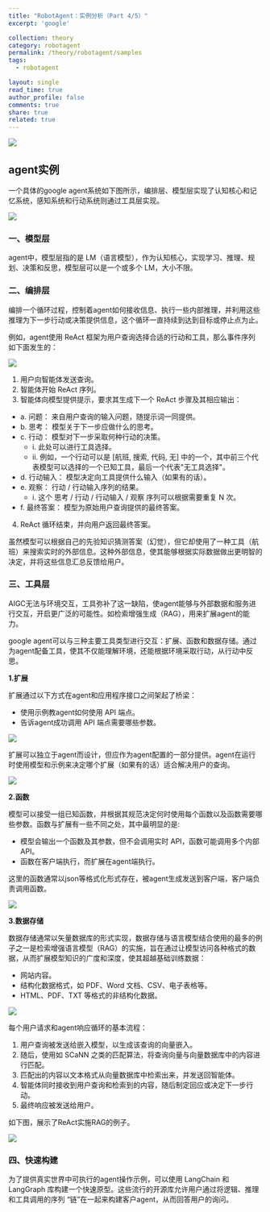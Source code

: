 ```yaml
---
title: "RobotAgent：实例分析（Part 4/5）"
excerpt: 'google'

collection: theory
category: robotagent
permalink: /theory/robotagent/samples
tags: 
  - robotagent

layout: single
read_time: true
author_profile: false
comments: true
share: true
related: true
---
```


![](../../images/theory/robotagent/adk.png)

## agent实例

一个具体的google agent系统如下图所示，编排层、模型层实现了认知核心和记忆系统，感知系统和行动系统则通过工具层实现。

![](../../images/theory/agent/google_arch.png)

### 一、模型层

agent中，模型层指的是 LM（语言模型），作为认知核心，实现学习、推理、规划、决策和反思，模型层可以是一个或多个 LM，大小不限。

### 二、编排层

编排一个循环过程，控制着agent如何接收信息、执行一些内部推理，并利用这些推理为下一步行动或决策提供信息，这个循环一直持续到达到目标或停止点为止。

例如，agent使用 ReAct 框架为用户查询选择合适的行动和工具，那么事件序列如下面发生的：

![](../../images/theory/agent/google_reasoning.png)

1. 用户向智能体发送查询。
2. 智能体开始 ReAct 序列。
3. 智能体向模型提供提示，要求其生成下一个 ReAct 步骤及其相应输出：
- a. 问题： 来自用户查询的输入问题，随提示词一同提供。
- b. 思考： 模型关于下一步应做什么的思考。
- c. 行动： 模型对下一步采取何种行动的决策。
  - i. 此处可以进行工具选择。
  - ii. 例如，一个行动可以是 [航班, 搜索, 代码, 无] 中的一个，其中前三个代表模型可以选择的一个已知工具，最后一个代表"无工具选择"。
- d. 行动输入： 模型决定向工具提供什么输入（如果有的话）。
- e. 观察： 行动 / 行动输入序列的结果。
  - i. 这个 思考 / 行动 / 行动输入 / 观察 序列可以根据需要重复 N 次。
- f. 最终答案： 模型为原始用户查询提供的最终答案。
4. ReAct 循环结束，并向用户返回最终答案。

虽然模型可以根据自己的先验知识猜测答案（幻觉），但它却使用了一种工具（航班）来搜索实时的外部信息。这种外部信息，使其能够根据实际数据做出更明智的决定，并将这些信息汇总反馈给用户。

### 三、工具层

AIGC无法与环境交互，工具弥补了这一缺陷，使agent能够与外部数据和服务进行交互，开启更广泛的可能性。如检索增强生成（RAG），用来扩展agent的能力。

google agent可以与三种主要工具类型进行交互：扩展、函数和数据存储。通过为agent配备工具，使其不仅能理解环境，还能根据环境采取行动，从行动中反思。

**1.扩展**

扩展通过以下方式在agent和应用程序接口之间架起了桥梁：
- 使用示例教agent如何使用 API 端点。
- 告诉agent成功调用 API 端点需要哪些参数。

![](../../images/theory/agent/google_extension.png)

扩展可以独立于agent而设计，但应作为agent配置的一部分提供。agent在运行时使用模型和示例来决定哪个扩展（如果有的话）适合解决用户的查询。

![](../../images/theory/agent/google_one2many_extension.png)

**2.函数**

模型可以接受一组已知函数，并根据其规范决定何时使用每个函数以及函数需要哪些参数。函数与扩展有一些不同之处，其中最明显的是:
- 模型会输出一个函数及其参数，但不会调用实时 API，函数可能调用多个内部 API。
- 函数在客户端执行，而扩展在agent端执行。

这里的函数通常以json等格式化形式存在，被agent生成发送到客户端，客户端负责调用函数。

![](../../images/theory/agent/google_func_call.png)

**3.数据存储**

数据存储通常以矢量数据库的形式实现，数据存储与语言模型结合使用的最多的例子之一是检索增强语言模型（RAG）的实施，旨在通过让模型访问各种格式的数据，从而扩展模型知识的广度和深度，使其超越基础训练数据：
- 网站内容。
- 结构化数据格式，如 PDF、Word 文档、CSV、电子表格等。
- HTML、PDF、TXT 等格式的非结构化数据。

![](../../images/theory/agent/google_datastore.png)

每个用户请求和agent响应循环的基本流程：
1. 用户查询被发送给嵌入模型，以生成该查询的向量嵌入。
2. 随后，使用如 SCaNN 之类的匹配算法，将查询向量与向量数据库中的内容进行匹配。
3. 匹配出的内容以文本格式从向量数据库中检索出来，并发送回智能体。
4. 智能体同时接收到用户查询和检索到的内容，随后制定回应或决定下一步行动。
5. 最终响应被发送给用户。

如下图，展示了ReAct实施RAG的例子。

![](../../images/theory/agent/google_rag.png)

### 四、快速构建

为了提供真实世界中可执行的agent操作示例，可以使用 LangChain 和 LangGraph 库构建一个快速原型。这些流行的开源库允许用户通过将逻辑、推理和工具调用的序列 “链”在一起来构建客户agent，从而回答用户的询问。